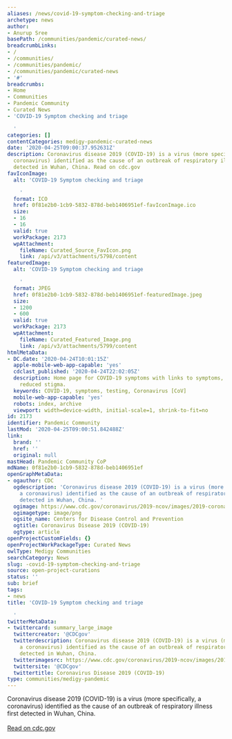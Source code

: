 ```yaml
---
aliases: /news/covid-19-symptom-checking-and-triage
archetype: news
author:
- Anurup Sree
basePath: /communities/pandemic/curated-news/
breadcrumbLinks:
- /
- /communities/
- /communities/pandemic/
- /communities/pandemic/curated-news
- '#'
breadcrumbs:
- Home
- Communities
- Pandemic Community
- Curated News
- 'COVID-19 Symptom checking and triage

  '
categories: []
contentCategories: medigy-pandemic-curated-news
date: '2020-04-25T09:00:37.952631Z'
description: Coronavirus disease 2019 (COVID-19) is a virus (more specifically, a
  coronavirus) identified as the cause of an outbreak of respiratory illness first
  detected in Wuhan, China. Read on cdc.gov
favIconImage:
  alt: 'COVID-19 Symptom checking and triage

    '
  format: ICO
  href: 0f81e2b0-1cb9-5832-878d-beb1406951ef-favIconImage.ico
  size:
  - 16
  - 16
  valid: true
  workPackage: 2173
  wpAttachment:
    fileName: Curated_Source_FavIcon.png
    link: /api/v3/attachments/5798/content
featuredImage:
  alt: 'COVID-19 Symptom checking and triage

    '
  format: JPEG
  href: 0f81e2b0-1cb9-5832-878d-beb1406951ef-featuredImage.jpeg
  size:
  - 1200
  - 600
  valid: true
  workPackage: 2173
  wpAttachment:
    fileName: Curated_Featured_Image.png
    link: /api/v3/attachments/5799/content
htmlMetaData:
- DC.date: '2020-04-24T10:01:15Z'
  apple-mobile-web-app-capable: 'yes'
  cdclast_published: '2020-04-24T22:02:05Z'
  description: Home page for COVID-19 symptoms with links to symptoms, testing and
    reduced stigma.
  keywords: COVID-19, symptoms, testing, Coronavirus [CoV]
  mobile-web-app-capable: 'yes'
  robots: index, archive
  viewport: width=device-width, initial-scale=1, shrink-to-fit=no
id: 2173
identifier: Pandemic Community
lastMod: '2020-04-25T09:00:51.842488Z'
link:
  brand: ''
  href: ''
  original: null
mastHead: Pandemic Community CoP
mdName: 0f81e2b0-1cb9-5832-878d-beb1406951ef
openGraphMetaData:
- ogauthor: CDC
  ogdescription: 'Coronavirus disease 2019 (COVID-19) is a virus (more specifically,
    a coronavirus) identified as the cause of an outbreak of respiratory illness first
    detected in Wuhan, China. '
  ogimage: https://www.cdc.gov/coronavirus/2019-ncov/images/2019-coronavirus.png
  ogimagetype: image/png
  ogsite_name: Centers for Disease Control and Prevention
  ogtitle: Coronavirus Disease 2019 (COVID-19)
  ogtype: article
openProjectCustomFields: {}
openProjectWorkPackageType: Curated News
owlType: Medigy Communities
searchCategory: News
slug: -covid-19-symptom-checking-and-triage
source: open-project-curations
status: ''
sub: brief
tags:
- news
title: 'COVID-19 Symptom checking and triage

  '
twitterMetaData:
- twittercard: summary_large_image
  twittercreator: '@CDCgov'
  twitterdescription: Coronavirus disease 2019 (COVID-19) is a virus (more specifically,
    a coronavirus) identified as the cause of an outbreak of respiratory illness first
    detected in Wuhan, China.
  twitterimagesrc: https://www.cdc.gov/coronavirus/2019-ncov/images/2019-coronavirus.png
  twittersite: '@CDCgov'
  twittertitle: Coronavirus Disease 2019 (COVID-19)
type: communities/medigy-pandemic
---
```


Coronavirus disease 2019 (COVID-19) is a virus (more specifically, a coronavirus) identified as the cause of an outbreak of respiratory illness first detected in Wuhan, China. <br><br><a target="_blank" href=https://www.cdc.gov/coronavirus/2019-ncov/symptoms-testing/index.html>Read on cdc.gov</a>